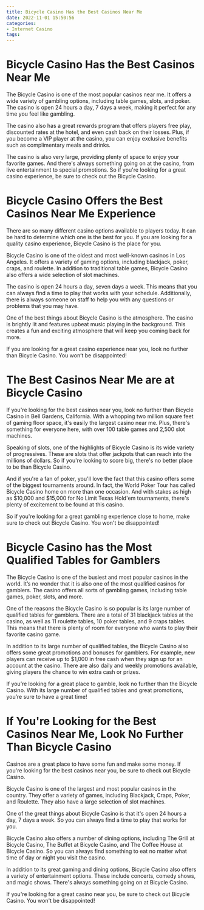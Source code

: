 ```yaml
---
title: Bicycle Casino Has the Best Casinos Near Me
date: 2022-11-01 15:50:56
categories:
- Internet Casino
tags:
---
```



#  Bicycle Casino Has the Best Casinos Near Me

The Bicycle Casino is one of the most popular casinos near me. It offers a wide variety of gambling options, including table games, slots, and poker. The casino is open 24 hours a day, 7 days a week, making it perfect for any time you feel like gambling.

The casino also has a great rewards program that offers players free play, discounted rates at the hotel, and even cash back on their losses. Plus, if you become a VIP player at the casino, you can enjoy exclusive benefits such as complimentary meals and drinks.

The casino is also very large, providing plenty of space to enjoy your favorite games. And there's always something going on at the casino, from live entertainment to special promotions. So if you're looking for a great casino experience, be sure to check out the Bicycle Casino.

#  Bicycle Casino Offers the Best Casinos Near Me Experience

There are so many different casino options available to players today. It can be hard to determine which one is the best for you. If you are looking for a quality casino experience, Bicycle Casino is the place for you.

Bicycle Casino is one of the oldest and most well-known casinos in Los Angeles. It offers a variety of gaming options, including blackjack, poker, craps, and roulette. In addition to traditional table games, Bicycle Casino also offers a wide selection of slot machines.

The casino is open 24 hours a day, seven days a week. This means that you can always find a time to play that works with your schedule. Additionally, there is always someone on staff to help you with any questions or problems that you may have.

One of the best things about Bicycle Casino is the atmosphere. The casino is brightly lit and features upbeat music playing in the background. This creates a fun and exciting atmosphere that will keep you coming back for more.

If you are looking for a great casino experience near you, look no further than Bicycle Casino. You won’t be disappointed!

#  The Best Casinos Near Me are at Bicycle Casino

If you're looking for the best casinos near you, look no further than Bicycle Casino in Bell Gardens, California. With a whopping two million square feet of gaming floor space, it's easily the largest casino near me. Plus, there's something for everyone here, with over 100 table games and 2,500 slot machines.

Speaking of slots, one of the highlights of Bicycle Casino is its wide variety of progressives. These are slots that offer jackpots that can reach into the millions of dollars. So if you're looking to score big, there's no better place to be than Bicycle Casino.

And if you're a fan of poker, you'll love the fact that this casino offers some of the biggest tournaments around. In fact, the World Poker Tour has called Bicycle Casino home on more than one occasion. And with stakes as high as $10,000 and $15,000 for No Limit Texas Hold'em tournaments, there's plenty of excitement to be found at this casino.

So if you're looking for a great gambling experience close to home, make sure to check out Bicycle Casino. You won't be disappointed!

#  Bicycle Casino has the Most Qualified Tables for Gamblers

The Bicycle Casino is one of the busiest and most popular casinos in the world. It’s no wonder that it is also one of the most qualified casinos for gamblers. The casino offers all sorts of gambling games, including table games, poker, slots, and more.

One of the reasons the Bicycle Casino is so popular is its large number of qualified tables for gamblers. There are a total of 31 blackjack tables at the casino, as well as 11 roulette tables, 10 poker tables, and 9 craps tables. This means that there is plenty of room for everyone who wants to play their favorite casino game.

In addition to its large number of qualified tables, the Bicycle Casino also offers some great promotions and bonuses for gamblers. For example, new players can receive up to $1,000 in free cash when they sign up for an account at the casino. There are also daily and weekly promotions available, giving players the chance to win extra cash or prizes.

If you’re looking for a great place to gamble, look no further than the Bicycle Casino. With its large number of qualified tables and great promotions, you’re sure to have a great time!

#  If You're Looking for the Best Casinos Near Me, Look No Further Than Bicycle Casino

Casinos are a great place to have some fun and make some money. If you're looking for the best casinos near you, be sure to check out Bicycle Casino.

Bicycle Casino is one of the largest and most popular casinos in the country. They offer a variety of games, including Blackjack, Craps, Poker, and Roulette. They also have a large selection of slot machines.

One of the great things about Bicycle Casino is that it's open 24 hours a day, 7 days a week. So you can always find a time to play that works for you.

Bicycle Casino also offers a number of dining options, including The Grill at Bicycle Casino, The Buffet at Bicycle Casino, and The Coffee House at Bicycle Casino. So you can always find something to eat no matter what time of day or night you visit the casino.

In addition to its great gaming and dining options, Bicycle Casino also offers a variety of entertainment options. These include concerts, comedy shows, and magic shows. There's always something going on at Bicycle Casino.

If you're looking for a great casino near you, be sure to check out Bicycle Casino. You won't be disappointed!